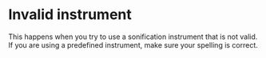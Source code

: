 # Invalid instrument

This happens when you try to use a sonification instrument that is not valid. If
you are using a predefined instrument, make sure your spelling is correct.
